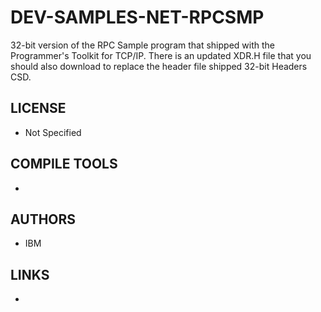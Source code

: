 # DEV-SAMPLES-NET-RPCSMP
32-bit version of the RPC Sample program that shipped with the Programmer's Toolkit for TCP/IP. There is an updated XDR.H file that you should also download to replace the header file shipped 32-bit Headers CSD.

## LICENSE
* Not Specified

## COMPILE TOOLS
* 
 
## AUTHORS
* IBM

## LINKS
* 
